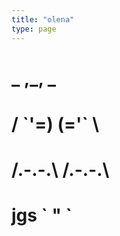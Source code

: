 ```yaml
---
title: "olena"
type: page
---
```

#         _   ,_,   _  
#        / \`\'=) (=\'\` \
#       /.-.-.\ /.-.-.\ 
# jgs   \`      \"      \`